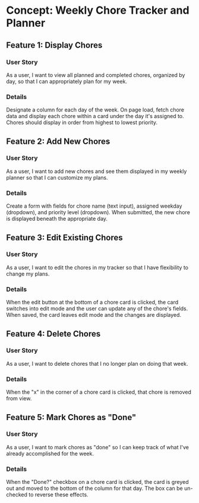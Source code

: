 # Concept: Weekly Chore Tracker and Planner

## Feature 1: Display Chores

### User Story

As a user, I want to view all planned and completed chores, organized by day, so that I can appropriately plan for my week.

### Details

Designate a column for each day of the week. On page load, fetch chore data and display each chore within a card under the day it's assigned to. Chores should display in order from highest to lowest priority.

## Feature 2: Add New Chores

### User Story

As a user, I want to add new chores and see them displayed in my weekly planner so that I can customize my plans.

### Details

Create a form with fields for chore name (text input), assigned weekday (dropdown), and priority level (dropdown). When submitted, the new chore is displayed beneath the appropriate day.

## Feature 3: Edit Existing Chores

### User Story

As a user, I want to edit the chores in my tracker so that I have flexibility to change my plans.

### Details

When the edit button at the bottom of a chore card is clicked, the card switches into edit mode and the user can update any of the chore's fields. When saved, the card leaves edit mode and the changes are displayed.

## Feature 4: Delete Chores

### User Story

As a user, I want to delete chores that I no longer plan on doing that week.

### Details

When the "x" in the corner of a chore card is clicked, that chore is removed from view.

## Feature 5: Mark Chores as "Done"

### User Story

As a user, I want to mark chores as "done" so I can keep track of what I've already accomplished for the week.

### Details

When the "Done?" checkbox on a chore card is clicked, the card is greyed out and moved to the bottom of the column for that day. The box can be un-checked to reverse these effects.
